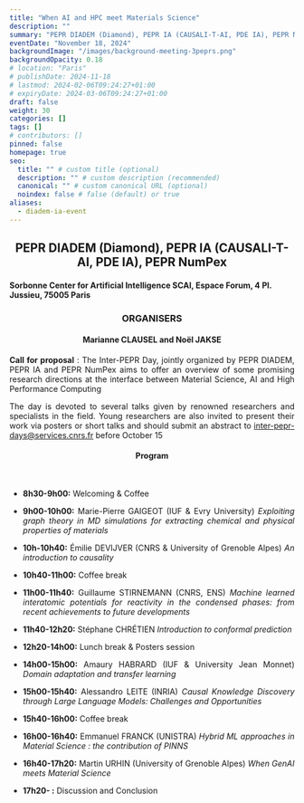 ```yaml
---
title: "When AI and HPC meet Materials Science"
description: ""
summary: "PEPR DIADEM (Diamond), PEPR IA (CAUSALI-T-AI, PDE IA), PEPR NumPex"
eventDate: "November 18, 2024"
backgroundImage: "/images/background-meeting-3peprs.png"
backgroundOpacity: 0.18
# location: "Paris"
# publishDate: 2024-11-18
# lastmod: 2024-02-06T09:24:27+01:00
# expiryDate: 2024-03-06T09:24:27+01:00
draft: false
weight: 30
categories: []
tags: []
# contributors: []
pinned: false
homepage: true
seo:
  title: "" # custom title (optional)
  description: "" # custom description (recommended)
  canonical: "" # custom canonical URL (optional)
  noindex: false # false (default) or true
aliases:
  - diadem-ia-event
---
```


<!-- <div class="news-3peprs"> -->
<div align="center">

## PEPR DIADEM (Diamond), PEPR IA (CAUSALI-T-AI, PDE IA), PEPR NumPex

</div>

#### Sorbonne Center for Artificial Intelligence SCAI, Espace Forum, 4 Pl. Jussieu, 75005 Paris

<div align="center">

### ORGANISERS

#### Marianne CLAUSEL and Noël JAKSE

</div>

<div align="justify">

**Call for proposal** : The Inter-PEPR Day, jointly organized by
PEPR DIADEM, PEPR IA and PEPR NumPex aims to offer an
overview of some promising research directions at the
interface between Material Science, AI and High Performance
Computing

The day is devoted to several talks given by renowned researchers and specialists in the field. Young researchers are also invited to present their work via posters or short talks and should submit an abstract to <a href="mailto:inter-pepr-days@services.cnrs.fr">inter-pepr-days@services.cnrs.fr</a> before October 15

</div>

<div align="center">

#### Program

</div>

<br/>

<div align="justify">

- **8h30-9h00:** Welcoming & Coffee

- **9h00-10h00:** Marie-Pierre GAIGEOT (IUF & Evry University) _Exploiting graph theory in MD simulations for extracting chemical and physical properties of materials_
- **10h-10h40:** Émilie DEVIJVER (CNRS & University of Grenoble Alpes) _An introduction to causality_

- **10h40-11h00:** Coffee break

- **11h00-11h40:** Guillaume STIRNEMANN (CNRS, ENS) _Machine learned interatomic potentials for reactivity in the condensed phases: from recent achievements to future developments_
- **11h40-12h20:** Stéphane CHRÉTIEN _Introduction to conformal prediction_

- **12h20-14h00:** Lunch break & Posters session

- **14h00-15h00:** Amaury HABRARD (IUF & University Jean Monnet) _Domain adaptation and transfer learning_
- **15h00-15h40:** Alessandro LEITE (INRIA) _Causal Knowledge Discovery through Large Language Models: Challenges and Opportunities_

- **15h40-16h00:** Coffee break

- **16h00-16h40:** Emmanuel FRANCK (UNISTRA) _Hybrid ML approaches in Material Science : the contribution of PINNS_
- **16h40-17h20:** Martin URHIN (University of Grenoble Alpes) _When GenAI meets Material Science_
- **17h20- :** Discussion and Conclusion

</div>

<br/>

<!-- </div> -->
